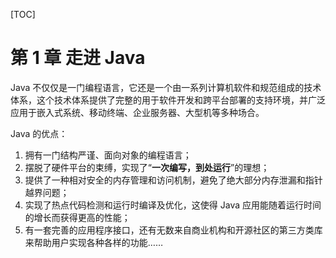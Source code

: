 [TOC]

# 第 1 章 走进 Java

Java 不仅仅是一门编程语言，它还是一个由一系列计算机软件和规范组成的技术体系，这个技术体系提供了完整的用于软件开发和跨平台部署的支持环境，并广泛应用于嵌入式系统、移动终端、企业服务器、大型机等多种场合。

Java 的优点：

1. 拥有一门结构严谨、面向对象的编程语言；
2. 摆脱了硬件平台的束缚，实现了“**一次编写，到处运行**”的理想；
3. 提供了一种相对安全的内存管理和访问机制，避免了绝大部分内存泄漏和指针越界问题；
4. 实现了热点代码检测和运行时编译及优化，这使得 Java 应用能随着运行时间的增长而获得更高的性能；
5. 有一套完善的应用程序接口，还有无数来自商业机构和开源社区的第三方类库来帮助用户实现各种各样的功能……


